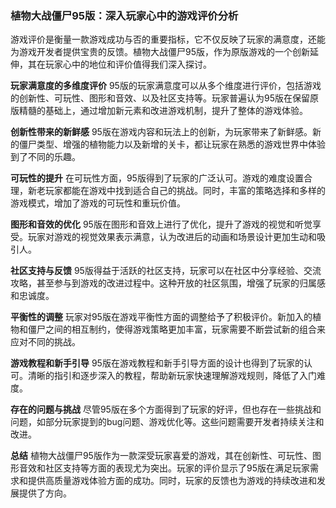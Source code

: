 ### 植物大战僵尸95版：深入玩家心中的游戏评价分析

游戏评价是衡量一款游戏成功与否的重要指标，它不仅反映了玩家的满意度，还能为游戏开发者提供宝贵的反馈。植物大战僵尸95版，作为原版游戏的一个创新延伸，其在玩家心中的地位和评价值得我们深入探讨。

**玩家满意度的多维度评价**
95版的玩家满意度可以从多个维度进行评价，包括游戏的创新性、可玩性、图形和音效、以及社区支持等。玩家普遍认为95版在保留原版精髓的基础上，通过增加新元素和改进游戏机制，提升了整体的游戏体验。

**创新性带来的新鲜感**
95版在游戏内容和玩法上的创新，为玩家带来了新鲜感。新的僵尸类型、增强的植物能力以及新增的关卡，都让玩家在熟悉的游戏世界中体验到了不同的乐趣。

**可玩性的提升**
在可玩性方面，95版得到了玩家的广泛认可。游戏的难度设置合理，新老玩家都能在游戏中找到适合自己的挑战。同时，丰富的策略选择和多样的游戏模式，增加了游戏的可玩性和重玩价值。

**图形和音效的优化**
95版在图形和音效上进行了优化，提升了游戏的视觉和听觉享受。玩家对游戏的视觉效果表示满意，认为改进后的动画和场景设计更加生动和吸引人。

**社区支持与反馈**
95版得益于活跃的社区支持，玩家可以在社区中分享经验、交流攻略，甚至参与到游戏的改进过程中。这种开放的社区氛围，增强了玩家的归属感和忠诚度。

**平衡性的调整**
玩家对95版在游戏平衡性方面的调整给予了积极评价。新加入的植物和僵尸之间的相互制约，使得游戏策略更加丰富，玩家需要不断尝试新的组合来应对不同的挑战。

**游戏教程和新手引导**
95版在游戏教程和新手引导方面的设计也得到了玩家的认可。清晰的指引和逐步深入的教程，帮助新玩家快速理解游戏规则，降低了入门难度。

**存在的问题与挑战**
尽管95版在多个方面得到了玩家的好评，但也存在一些挑战和问题，如部分玩家提到的bug问题、游戏优化等。这些问题需要开发者持续关注和改进。

**总结**
植物大战僵尸95版作为一款深受玩家喜爱的游戏，其在创新性、可玩性、图形音效和社区支持等方面的表现尤为突出。玩家的评价显示了95版在满足玩家需求和提供高质量游戏体验方面的成功。同时，玩家的反馈也为游戏的持续改进和发展提供了方向。
